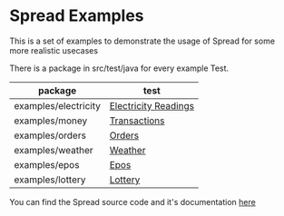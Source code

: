# Spread Examples
This is a set of examples to demonstrate the usage of Spread for some more realistic usecases

There is a package in src/test/java for every example Test.

| package              | test                                                                              |
|----------------------|-----------------------------------------------------------------------------------|
| examples/electricity | [Electricity Readings](src/test/java/examples/electricity/MeterReadingsTest.java) |
| examples/money       | [Transactions](src/test/java/examples/money/TransactionsTest.java)                |
| examples/orders      | [Orders](src/test/java/examples/orders/OrderTest.java)                            |
| examples/weather     | [Weather](src/test/java/examples/weather/WeatherTest.java)                        |
| examples/epos        | [Epos](src/test/java/examples/epos/EposTest.java)                                 |
| examples/lottery     | [Lottery](src/test/java/examples/lottery/LotteryTest.java)                        |


You can find the Spread source code and it's documentation [here](https://github.com/alexwatts/spread)
